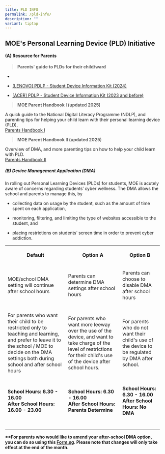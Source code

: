 ```yaml
---
title: PLD INFO
permalink: /pld-info/
description: ""
variant: tiptap
---
```

<h2><strong>MOE's Personal Learning Device (PLD) Initiative</strong></h2>
<p></p>
<h4><strong>(A) Resource for Parents</strong></h4>
<blockquote>
<p><strong>Parents' guide to PLDs for their child/ward</strong>
</p>
</blockquote>
<ul data-tight="true" class="tight">
<li>
<p></p>
</li>
<li>
<p><a href="/files/PDLP Info/2024/2024_PDLP_Student_Device_Information_Kit__Lenovo_.pdf" rel="noopener noreferrer nofollow" target="_blank">[LENOVO] PDLP - Student Device Information Kit (2024)</a>
</p>
</li>
<li>
<p><a href="/files/PDLP%20-%20Student%20Device%20Information%20Kit%20updated%2024Nov2021.pdf" rel="noopener noreferrer nofollow" target="_blank">[ACER] PDLP - Student Device Information Kit (2023 and before)</a>
</p>
</li>
</ul>
<blockquote>
<p><strong>MOE Parent Handbook I (updated 2025)</strong>
</p>
</blockquote>
<p>A quick guide to the National Digital Literacy Programme (NDLP), and parenting
tips for helping your child learn with their personal learning device (PLD).
<br><a href="/files/PDLP Info/IP2___Parent_Handbook__I__2025.pdf" rel="noopener nofollow" target="_blank">Parents Handbook I</a>
</p>
<blockquote>
<p><strong>MOE Parent Handbook II (updated 2025)</strong>
</p>
</blockquote>
<p>Overview of DMA, and more parenting tips on how to help your child learn
with PLD.
<br><a href="/files/PDLP Info/IP3___Parent_Handbook__II__2025.pdf" rel="noopener nofollow" target="_blank">Parents Handbook II</a>
</p>
<h5><strong>(B) Device Management Application (DMA)</strong></h5>
<p>In rolling out Personal Learning Devices (PLDs) for students, MOE is acutely
aware of concerns regarding students’ cyber wellness. The DMA allows the
school and parents to manage this, by</p>
<ul data-tight="true" class="tight">
<li>
<p>collecting data on usage by the student, such as the amount of time spent
on each application,</p>
</li>
<li>
<p>monitoring, filtering, and limiting the type of websites accessible to
the student, and</p>
</li>
<li>
<p>placing restrictions on students’ screen time in order to prevent cyber
addiction.</p>
</li>
</ul>
<table style="minWidth: 75px">
<colgroup>
<col>
<col>
<col>
</colgroup>
<tbody>
<tr>
<th rowspan="1" colspan="1">
<p>Default</p>
</th>
<th rowspan="1" colspan="1">
<p>Option A</p>
</th>
<th rowspan="1" colspan="1">
<p>Option B</p>
</th>
</tr>
<tr>
<td rowspan="1" colspan="1">
<p>MOE/school DMA setting will continue after school hours</p>
</td>
<td rowspan="1" colspan="1">
<p>Parents can determine DMA settings after school hours</p>
</td>
<td rowspan="1" colspan="1">
<p>Parents can choose to disable DMA after school hours</p>
</td>
</tr>
<tr>
<td rowspan="1" colspan="1">
<p>For parents who want their child to be restricted only to teaching and
learning, and prefer to leave it to the school / MOE to decide on the DMA
settings both during school and after school hours</p>
</td>
<td rowspan="1" colspan="1">
<p>For parents who want more leeway over the use of the device, and want
to take charge of the level of restrictions for their child's use of the
device after school hours.</p>
</td>
<td rowspan="1" colspan="1">
<p>For parents who do not want their child's use of the device to be regulated
by DMA after school.</p>
</td>
</tr>
<tr>
<td rowspan="1" colspan="1">
<p><strong>School Hours: 6.30 - 16.00<br>After School Hours: 16.00 - 23.00</strong>
</p>
</td>
<td rowspan="1" colspan="1">
<p><strong>School Hours: 6.30 - 16.00<br>After School Hours: <br>Parents Determine</strong>
</p>
</td>
<td rowspan="1" colspan="1">
<p><strong>School Hours: 6.30 - 16.00<br>After School Hours: No DMA</strong>
</p>
</td>
</tr>
<tr>
<td rowspan="1" colspan="1">
<p></p>
</td>
<td rowspan="1" colspan="1">
<p></p>
</td>
<td rowspan="1" colspan="1">
<p></p>
</td>
</tr>
</tbody>
</table>
<p></p>
<p><strong>**For parents who would like to amend your after-school DMA option, you can do so using this <a href="https://for.edu.sg/brdafterschooldma" rel="noopener noreferrer nofollow" target="_blank">Form.sg</a>. Please note that changes will only take effect at the end of the month.</strong>
</p>